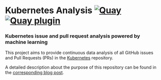 # Kubernetes Analysis [![Quay](https://quay.io/repository/saschagrunert/kubernetes-analysis/status)](https://quay.io/repository/saschagrunert/kubernetes-analysis) [![Quay plugin](https://quay.io/repository/saschagrunert/kubernetes-analysis-plugin/status)](https://quay.io/repository/saschagrunert/kubernetes-analysis-plugin)

### Kubernetes issue and pull request analysis powered by machine learning

This project aims to provide continuous data analysis of all GitHub issues and
Pull Requests (PRs) in the [Kubernetes][0] repository.

[0]: http://github.com/kubernetes/kubernetes

A detailed description about the purpose of this repository can be found in
the [corresponding blog post][1].

[1]: https://kubernetes.io/blog/2020/05/my-exciting-journey-into-kubernetes-history
